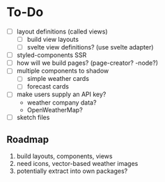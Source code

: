# To-Do

- [ ] layout definitions (called views)
  - [ ] build view layouts
  - [ ] svelte view definitions? (use svelte adapter)
- [ ] styled-components SSR
- [ ] how will we build pages? (page-creator? -node?)
- [ ] multiple components to shadow
  - [ ] simple weather cards
  - [ ] forecast cards
- [ ] make users supply an API key?
  - weather company data?
  - OpenWeatherMap?
- [ ] sketch files

## Roadmap

1. build layouts, components, views
2. need icons, vector-based weather images
3. potentially extract into own packages?
